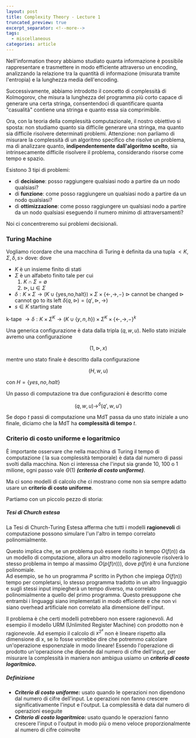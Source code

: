 ```yaml
---
layout: post
title: Complexity Theory - Lecture 1
truncated_preview: true
excerpt_separator: <!--more-->
tags:
  - miscellaneous
categories: article
---
```

<!--more-->
Nell'information theory abbiamo studiato quanta informazione è possibile rappresentare e trasmettere in modo efficiente attraverso un encoding, analizzando la relazione tra la quantità di informazione (misurata tramite l'entropia) e la lunghezza media dell'encoding.  

Successivamente, abbiamo introdotto il concetto di complessità di Kolmogorov, che misura la lunghezza del programma più corto capace di generare una certa stringa, consentendoci di quantificare quanta "casualità" contiene una stringa e quanto essa sia comprimibile.  

Ora, con la teoria della complessità computazionale, il nostro obiettivo si sposta: non studiamo quanto sia difficile generare una stringa, ma quanto sia difficile risolvere determinati problemi. Attenzione: non parliamo di misurare la complessità di un algoritmo specifico che risolve un problema, ma di analizzare quanto, **indipendentemente dall'algoritmo scelto**, sia intrinsecamente difficile risolvere il problema, considerando risorse come tempo e spazio.

Esistono 3 tipi di problemi:
- di **decisione**: posso raggiungere qualsiasi nodo a partire da un nodo qualsiasi?
- di **funzione**: come posso raggiungere un qualsiasi nodo a partire da un nodo qualsiasi?
- di **ottimizzazione**: come posso raggiungere un qualsiasi nodo a partire da un nodo qualsiasi eseguendo il numero minimo di attraversamenti?

Noi ci concentreremo sui problemi decisionali.

### Turing Machine 
Vogliamo ricordare che una macchina di Turing è definita da una tupla $<K,\Sigma,\delta, s>$ dove:
dove 
- $K$ è un insieme finito di stati
- $\Sigma$ è un alfabeto finito tale per cui
	1. $K\cap \Sigma = \emptyset$
	2. $\rhd, \sqcup \in \Sigma$ 
- $\delta: K \times \Sigma \to (K \cup \{\text{yes,no,halt}\}) \times \Sigma \times \{\leftarrow, \rightarrow, -\}$
	$\rhd$ cannot be changed
	$\rhd$ cannot go to its left
	$\delta(q,\rhd) = (q', \rhd, \rightarrow)$ 
- $s \in K$ starting state

k-tape $\to \delta: K \times \Sigma^K \to (K \cup \{y,n,h\}) \times \Sigma^K \times \{\leftarrow,\rightarrow,-\}^k$


Una generica configurazione è data dalla tripla $(q,w,u)$.
Nello stato iniziale avremo una configurazione 

$$
(1, \triangleright, x)
$$

mentre uno stato finale è descritto dalla configurazione 

$$
(H,w,u)
$$

con $H=\{yes,no,halt\}$

Un passo di computazione tra due configurazioni è descritto come

$$
(q,w,u)  \rightarrow^\delta (q',w,u')
$$

Se dopo $t$ passi di computazione una MdT passa da uno stato iniziale a uno finale, diciamo che la MdT ha **complessità di tempo** $t$.


### Criterio di costo uniforme e logaritmico
È importante osservare che nella macchina di Turing il tempo di computazione ( la sua complessità temporale) è data dal numero di passi svolti dalla macchina. Non ci interessa che l'input sia grande 10, 100 o 1 milione, ogni passo vale $\Theta$(1) ***(criterio di costo uniforme)***.

Ma ci sono modelli di calcolo che ci mostrano come non sia sempre adatto usare un **criterio di costo uniforme**. 

Partiamo con un piccolo pezzo di storia:
##### Tesi di Church estesa
La Tesi di Church-Turing Estesa afferma che tutti i modelli **ragionevoli** di computazione possono simulare l'un l'altro in tempo correlato polinomialmente. 


Questo implica che, se un problema può essere risolto in tempo $O(f(n))$ da un modello di computazione, allora un altro modello ragionevole risolverà lo stesso problema in tempo al massimo $O(p(f(n)))$, dove $p(f(n)$ è una funzione polinomiale.  
Ad esempio, se ho un programma $P$ scritto in Python che impiega $O(f(n))$ tempo per completarsi, lo stesso programma tradotto in un altro linguaggio e sugli stessi input impiegherà un tempo diverso, ma correlato polinomialmente a quello del primo programma. Questo presuppone che entrambi i linguaggi siano implementati in modo efficiente e che non vi siano overhead artificiale non correlato alla dimensione dell'input.


Il problema è che certi modelli potrebbero non essere ragionevoli. Ad esempio il modello URM (Unlimited Register Machine) con prodotto non è ragionevole. Ad esempio il calcolo di $x^{2^x}$ non è lineare rispetto alla dimensione di x, se lo fosse vorrebbe dire che potremmo calcolare un'operazione esponenziale in modo lineare! 
Essendo l'operazione di prodotto un'operazione che dipende dal numero di cifre dell'input, per misurare la complessità in maniera non ambigua usiamo un ***criterio di costo logaritmico.***

##### Definizione 
- ***Criterio di costo uniforme:*** usato quando le operazioni non dipendono dal numero di cifre dell'input. Le operazioni non fanno crescere significativamente l'input e l'output. La complessità è data dal numero di operazioni eseguite
- ***Criterio di costo logaritmico:*** usato quando le operazioni fanno crescere l'input o l'output in modo più o meno veloce proporzionalmente al numero di cifre coinvolte




